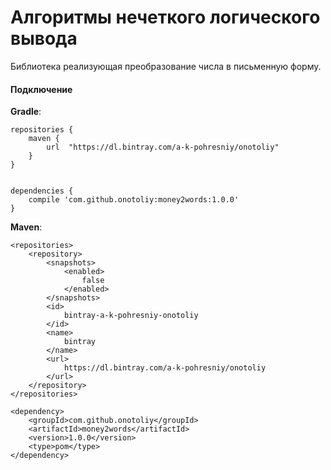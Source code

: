 # Алгоритмы нечеткого логического вывода

Библиотека реализующая преобразование числа в письменную форму.

#### Подключение

**Gradle**:
```
repositories {
    maven {
        url  "https://dl.bintray.com/a-k-pohresniy/onotoliy"
    }
}


dependencies {
    compile 'com.github.onotoliy:money2words:1.0.0'
}
```

**Maven**:
```
<repositories>
    <repository>
        <snapshots>
            <enabled>
                false
            </enabled>
        </snapshots>
        <id>
            bintray-a-k-pohresniy-onotoliy
        </id>
        <name>
            bintray
        </name>
        <url>
            https://dl.bintray.com/a-k-pohresniy/onotoliy
        </url>
    </repository>
</repositories>

<dependency>
    <groupId>com.github.onotoliy</groupId>
    <artifactId>money2words</artifactId>
    <version>1.0.0</version>
    <type>pom</type>
</dependency>
```
